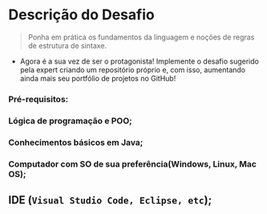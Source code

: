 # Descrição do Desafio
>Ponha em prática os fundamentos da linguagem e noções de regras de estrutura de sintaxe.

- Agora é a sua vez de ser o protagonista! Implemente o desafio sugerido pela expert criando um repositório próprio e, com isso, aumentando ainda mais seu portfólio de projetos no GitHub!

### Pré-requisitos:

### Lógica de programação e POO;

### Conhecimentos básicos em Java;

### Computador com SO de sua preferência(Windows, Linux, Mac OS);

## IDE (`Visual Studio Code, Eclipse, etc`);